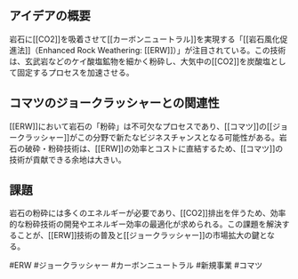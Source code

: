 ## アイデアの概要
岩石に[[CO2]]を吸着させて[[カーボンニュートラル]]を実現する「[[岩石風化促進法]]（Enhanced Rock Weathering: [[ERW]]）」が注目されている。この技術は、玄武岩などのケイ酸塩鉱物を細かく粉砕し、大気中の[[CO2]]を炭酸塩として固定するプロセスを加速させる。

## コマツのジョークラッシャーとの関連性
[[ERW]]において岩石の「粉砕」は不可欠なプロセスであり、[[コマツ]]の[[ジョークラッシャー]]がこの分野で新たなビジネスチャンスとなる可能性がある。岩石の破砕・粉砕技術は、[[ERW]]の効率とコストに直結するため、[[コマツ]]の技術が貢献できる余地は大きい。

## 課題
岩石の粉砕には多くのエネルギーが必要であり、[[CO2]]排出を伴うため、効率的な粉砕技術の開発やエネルギー効率の最適化が求められる。この課題を解決することが、[[ERW]]技術の普及と[[ジョークラッシャー]]の市場拡大の鍵となる。

#ERW #ジョークラッシャー #カーボンニュートラル #新規事業 #コマツ